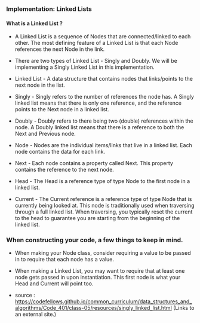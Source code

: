

 ### Implementation: Linked Lists
 #### What is a Linked List ?
- A Linked List is a sequence of Nodes that are connected/linked to each other. The most defining feature of a Linked List is that each Node references the next Node in the link.

- There are two types of Linked List - Singly and Doubly. We will be implementing a Singly Linked List in this implementation.

- Linked List - A data structure that contains nodes that links/points to the next node in the list.

- Singly - Singly refers to the number of references the node has. A Singly linked list means that there is only one reference, and the reference points to the Next node in a linked list.

- Doubly - Doubly refers to there being two (double) references within the node. A Doubly linked list means that there is a reference to both the Next and Previous node.

- Node - Nodes are the individual items/links that live in a linked list. Each node contains the data for each link.

- Next - Each node contains a property called Next. This property contains the reference to the next node.

- Head - The Head is a reference type of type Node to the first node in a linked list.

- Current - The Current reference is a reference type of type Node that is currently being looked at. This node is traditionally used when traversing through a full linked list. When traversing, you typically reset the current to the head to guarantee you are starting from the beginning of the linked list.



 ### When constructing your code, a few things to keep in mind.
- When making your Node class, consider requiring a value to be passed in to require that each node has a value.

- When making a Linked List, you may want to require that at least one node gets passed in upon instantiation. This first node is what your Head and Current will point too.

- source : https://codefellows.github.io/common_curriculum/data_structures_and_algorithms/Code_401/class-05/resources/singly_linked_list.html (Links to an external site.)

